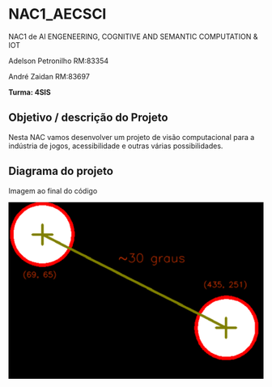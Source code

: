 # NAC1_AECSCI
NAC1 de AI ENGENEERING, COGNITIVE AND SEMANTIC COMPUTATION &amp; IOT

Adelson Petronilho RM:83354

André Zaidan RM:83697

**Turma: 4SIS**

## Objetivo / descrição do Projeto

Nesta NAC vamos desenvolver um projeto de visão computacional para a indústria de jogos, acessibilidade e outras várias possibilidades.

## Diagrama do projeto

Imagem ao final do código 

<img src="/imagem.png" width="550">

